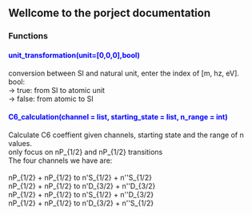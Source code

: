 ## Wellcome to the porject documentation



### Functions
#### <span style="color:blue">unit_transformation(unit=[0,0,0],bool)</span>

conversion between SI and natural unit, enter the index of [m, hz, eV]. <br>
bool:<br>
-> true: from SI to atomic unit<br>
-> false: from atomic to SI<br>


#### <span style="color:blue">C6_calculation(channel = list, starting_state = list, n_range = int)</span>

Calculate C6 coeffient given channels, starting state and the range of n values.<br>
only focus on nP_{1/2} and nP_{1/2} transitions<br>
The four channels we have are:<br>
<br>
nP_{1/2} + nP_{1/2} to n'S_{1/2} + n''S_{1/2}<br>
nP_{1/2} + nP_{1/2} to n'D_{3/2} + n''D_{3/2}<br>
nP_{1/2} + nP_{1/2} to n'S_{1/2} + n''D_{3/2}<br>
nP_{1/2} + nP_{1/2} to n'D_{3/2} + n''S_{1/2}<br>
<br>




```markdown

```

